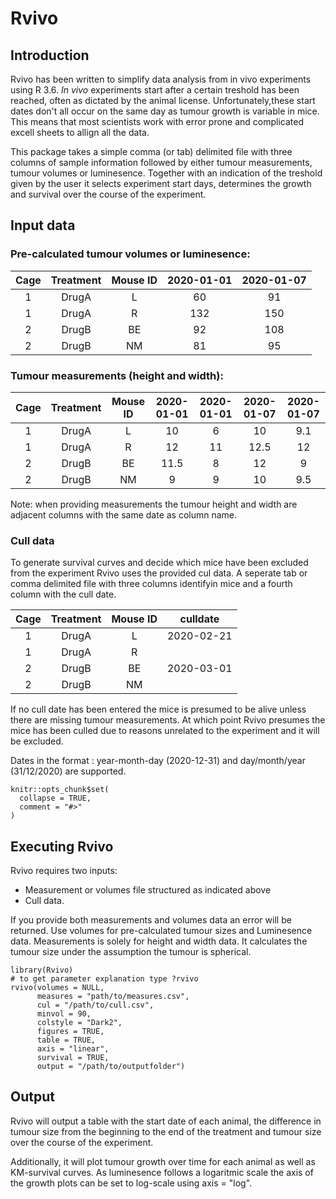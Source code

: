 # Rvivo
## Introduction
Rvivo has been written to simplify data analysis from in vivo experiments using R 3.6.
*In vivo* experiments start after a certain treshold has been reached, often as dictated by the animal license. Unfortunately,these start dates don't all occur on the same day as tumour growth is variable
in mice. This means that most scientists work with error prone and complicated 
excell sheets to allign all the data.

This package takes a simple comma (or tab) delimited file with three columns of
sample information followed by either tumour measurements, tumour volumes or
luminesence. Together with an indication of the treshold given by the user it 
selects experiment start days, determines the growth and survival over the course
of the experiment. 

## Input data
### Pre-calculated tumour volumes or luminesence:

| Cage  |Treatment | Mouse ID | 2020-01-01 | 2020-01-07 |
|:-----:|:--------:|:--------:|:----------:|:----------:|
|   1   |  DrugA   |    L     |    60      |     91     |
|   1   |  DrugA   |    R     |   132      |     150    |
|   2   |  DrugB   |    BE    |    92      |     108    |
|   2   |  DrugB   |    NM    |    81      |     95     |

### Tumour measurements (height and width):

| Cage  |Treatment | Mouse ID | 2020-01-01 | 2020-01-01 | 2020-01-07 | 2020-01-07 |
|:-----:|:--------:|:--------:|:----------:|:----------:|:----------:|:----------:|
|   1   |  DrugA   |    L     |    10      |     6      |    10      |     9.1    |
|   1   |  DrugA   |    R     |    12      |     11     |    12.5    |     12     |
|   2   |  DrugB   |    BE    |    11.5    |     8      |    12      |     9      |
|   2   |  DrugB   |    NM    |    9       |     9      |    10      |     9.5    |

Note: when providing measurements the tumour height and width are adjacent columns
with the same date as column name.

### Cull data
To generate survival curves and decide which mice have been excluded from the 
experiment Rvivo uses the provided cul data. A seperate tab or comma delimited file with
three columns identifyin mice and a fourth column with the cull date.

| Cage  |Treatment | Mouse ID | culldate    |
|:-----:|:--------:|:--------:|:-----------:|
|   1   |  DrugA   |    L     |  2020-02-21 |
|   1   |  DrugA   |    R     |             |
|   2   |  DrugB   |    BE    |  2020-03-01 |
|   2   |  DrugB   |    NM    |             |

If no cull date has been entered the mice is presumed to be alive unless
there are missing tumour measurements. At which point Rvivo presumes the mice
has been culled due to reasons unrelated to the experiment and it will be excluded.

Dates in the format : year-month-day (2020-12-31) and day/month/year (31/12/2020) are supported.


```{r, include = FALSE}
knitr::opts_chunk$set(
  collapse = TRUE,
  comment = "#>"
)
```
## Executing Rvivo
Rvivo requires two inputs: 

* Measurement or volumes file structured as indicated above
* Cull data.

If you provide both measurements and volumes data an error will be returned. 
Use volumes for pre-calculated tumour sizes and Luminesence data. Measurements is 
solely for height and width data. It calculates the tumour size under the assumption the tumour is spherical.

```{r setup, eval = FALSE}
library(Rvivo)
# to get parameter explanation type ?rvivo
rvivo(volumes = NULL,
      measures = "path/to/measures.csv",
      cul = "/path/to/cull.csv",
      minvol = 90,
      colstyle = "Dark2",
      figures = TRUE,
      table = TRUE,
      axis = "linear",
      survival = TRUE,
      output = "/path/to/outputfolder")
```
## Output
Rvivo will output a table with the start date of each animal, the difference in tumour size from the beginning to the end of the treatment and tumour size over the course of the experiment. 

Additionally, it will plot tumour growth over time for each animal as well as KM-survival curves. As luminesence follows a logaritmic scale the axis of the growth plots can be set to log-scale using axis = "log".
